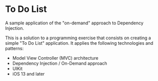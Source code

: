 # To Do List
A sample application of the "on-demand" approach to Dependency Injection.

This is a solution to a programming exercise that consists on creating a simple "To Do List" application.
It applies the following technologies and patterns:
* Model View Controller (MVC) architecture
* Dependency Injection / On-Demand approach
* UIKit
* iOS 13 and later
